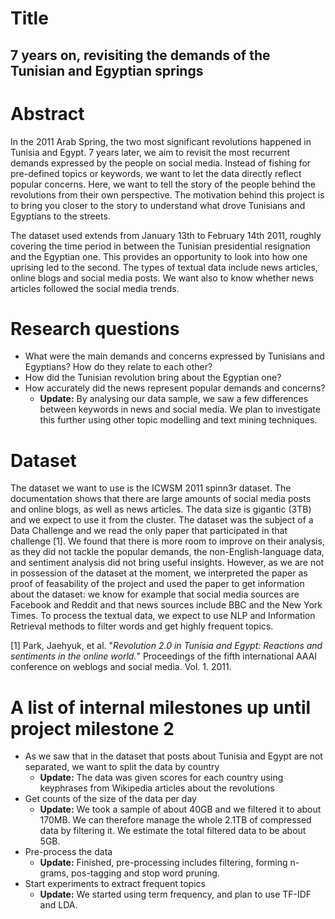 # Title

## 7 years on, revisiting the demands of the Tunisian and Egyptian springs

# Abstract
In the 2011 Arab Spring, the two most significant revolutions happened in Tunisia and Egypt. 7 years later, we aim to revisit the most recurrent demands expressed by the people on social media. Instead of fishing for pre-defined topics or keywords, we want to let the data directly reflect popular concerns. Here, we want to tell the story of the people behind the revolutions from their own perspective. The motivation behind this project is to bring you closer to the story to understand what drove Tunisians and Egyptians to the streets.

The dataset used extends from January 13th to February 14th 2011, roughly covering the time period in between the Tunisian presidential resignation and the Egyptian one. This provides an opportunity to look into how one uprising led to the second. The types of textual data include news articles, online blogs and social media posts. We want also to know whether news articles followed the social media trends.

# Research questions
- What were the main demands and concerns expressed by Tunisians and Egyptians? How do they relate to each other?
- How did the Tunisian revolution bring about the Egyptian one?
- How accurately did the news represent popular demands and concerns?
  - **Update:** By analysing our data sample, we saw a few differences between keywords in news and social media. We plan to investigate this further using other topic modelling and text mining techniques.

# Dataset
The dataset we want to use is the ICWSM 2011 spinn3r dataset. The documentation shows that there are large amounts of social media posts and online blogs, as well as news articles. The data size is gigantic (3TB) and we expect to use it from the cluster. The dataset was the subject of a Data Challenge and we read the only paper that participated in that challenge [1]. We found that there is more room to improve on their analysis, as they did not tackle the popular demands, the non-English-language data, and sentiment analysis did not bring useful insights. However, as we are not in possession of the dataset at the moment, we interpreted the paper as proof of feasability of the project and used the paper to get information about the dataset: we know for example that social media sources are Facebook and Reddit and that news sources include BBC and the New York Times. To process the textual data, we expect to use NLP and Information Retrieval methods to filter words and get highly frequent topics.

[1] Park, Jaehyuk, et al. "*Revolution 2.0 in Tunisia and Egypt: Reactions and sentiments in the online world.*" Proceedings of the fifth international AAAI conference on weblogs and social media. Vol. 1. 2011.

# A list of internal milestones up until project milestone 2
- As we saw that in the dataset that posts about Tunisia and Egypt are not separated, we want to split the data by country
  - **Update:** The data was given scores for each country using keyphrases from Wikipedia articles about the revolutions
- Get counts of the size of the data per day
  - **Update:** We took a sample of about 40GB and we filtered it to about 170MB. We can therefore manage the whole 2.1TB of compressed data by filtering it. We estimate the total filtered data to be about 5GB.
- Pre-process the data
  - **Update:** Finished, pre-processing includes filtering, forming n-grams, pos-tagging and stop word pruning.
- Start experiments to extract frequent topics
  - **Update:** We started using term frequency, and plan to use TF-IDF and LDA.
